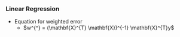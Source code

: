 ### Linear Regression
* Equation for weighted error
  * $w^{^} = (\mathbf{X}^{T} \mathbf{X})^{-1} \mathbf{X}^{T}y$
